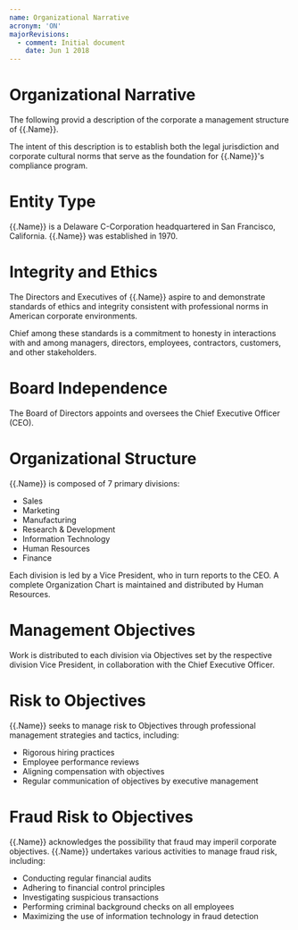 ```yaml
---
name: Organizational Narrative
acronym: 'ON'
majorRevisions:
  - comment: Initial document
    date: Jun 1 2018
---
```

# Organizational Narrative

The following provid a description of the corporate a management structure of {{.Name}}.

The intent of this description is to establish both the legal jurisdiction and corporate cultural norms that serve as the foundation for {{.Name}}'s compliance program.

# Entity Type

{{.Name}} is a Delaware C-Corporation headquartered in San Francisco, California. {{.Name}} was established in 1970.

# Integrity and Ethics

The Directors and Executives of {{.Name}} aspire to and demonstrate standards of ethics and integrity consistent with professional norms in American corporate environments.

Chief among these standards is a commitment to honesty in interactions with and among managers, directors, employees, contractors, customers, and other stakeholders.

# Board Independence

The Board of Directors appoints and oversees the Chief Executive Officer (CEO).

# Organizational Structure

{{.Name}} is composed of 7 primary divisions:

* Sales
* Marketing
* Manufacturing
* Research & Development
* Information Technology
* Human Resources
* Finance

Each division is led by a Vice President, who in turn reports to the CEO. A complete Organization Chart is maintained and distributed by Human Resources.

# Management Objectives

Work is distributed to each division via Objectives set by the respective division Vice President, in collaboration with the Chief Executive Officer.

# Risk to Objectives

{{.Name}} seeks to manage risk to Objectives through professional management strategies and tactics, including:

* Rigorous hiring practices
* Employee performance reviews
* Aligning compensation with objectives
* Regular communication of objectives by executive management

# Fraud Risk to Objectives

{{.Name}} acknowledges the possibility that fraud may imperil corporate objectives. {{.Name}} undertakes various activities to manage fraud risk, including:

* Conducting regular financial audits
* Adhering to financial control principles
* Investigating suspicious transactions
* Performing criminal background checks on all employees
* Maximizing the use of information technology in fraud detection
